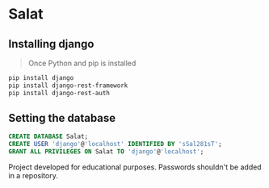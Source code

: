 # Salat

## Installing django

> Once Python and pip is installed

```bash
pip install django
pip install django-rest-framework
pip install django-rest-auth
```

## Setting the database

```sql
CREATE DATABASE Salat;
CREATE USER 'django'@'localhost' IDENTIFIED BY 'sSal281sT';
GRANT ALL PRIVILEGES ON Salat TO 'django'@'localhost';
```
Project developed for educational purposes. Passwords shouldn't be added in a repository.
